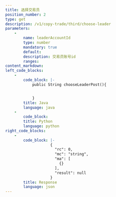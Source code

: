 ```yaml
---
title: 选择交易员
position_number: 2
type: get
description: /v1/copy-trade/third/choose-leader
parameters:
    -
        name: leaderAccountId
        type: number
        mandatory: true
        default:
        description: 交易员账号id
        ranges:
content_markdown:
left_code_blocks:
    -
        code_block: |-
            public String chooseLeaderPost(){


            }
        title: Java
        language: java
    -
        code_block:
        title: Python
        language: python
right_code_blocks:
    -
        code_block: |-
                    {
                      "rc": 0,
                      "mc": "string",
                      "ma": [
                        {}
                      ],
                      "result": null
                    }
        title: Response
        language: json
---
```


